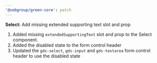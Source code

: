 ```yaml
---
'@sebgroup/green-core': patch
---
```


**Select:** Add missing extended supporting text slot and prop

1. Added missing `extendedSupportingText` slot and prop to the Select component.
2. Added the disabled state to the form control header
3. Updated the `gds-select`, `gds-input` and `gds-textarea` form control header to use the disabled state
